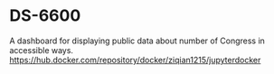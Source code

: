 # DS-6600
A dashboard for displaying public data about number of Congress in accessible ways.
https://hub.docker.com/repository/docker/ziqian1215/jupyterdocker
